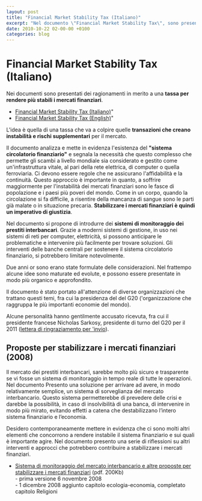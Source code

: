 ```yaml
---
layout: post
title: "Financial Market Stability Tax (Italiano)"
excerpt: "Nel documento \"Financial Market Stability Tax\", sono presentati dei ragionamenti in merito a una tassa per rendere più stabili i mercati finanziari."
date: 2010-10-22 02-00-00 +0100
categories: blog
---
```


# Financial Market Stability Tax (Italiano)

Nei documenti sono presentati dei ragionamenti in merito a una **tassa per rendere più stabili i mercati finanziari**. 

- [Financial Market Stability Tax (Italiano)](/files/dossiers/financial-stability-tax/stabilitytax-italiano.pdf)" 
- [Financial Market Stability Tax (English)](/files/dossiers/financial-stability-tax/stabilitytax-english.pdf)"


L'idea è quella di una tassa che va a colpire quelle **transazioni che creano instabilità e rischi supplementari** per il mercato. 

Il documento analizza e mette in evidenza l'esistenza del **"sistema circolatorio finanziario"** e segnala la necessità che questo complesso che permette gli scambi a livello mondiale sia considerato e gestito come un'infrastruttura vitale, al pari della rete elettrica, di computer o quella ferroviaria. Ci devono essere regole che ne assicurano l'affidabilità e la continuità. Questo approccio è importante in quanto, a soffrire maggiormente per l'instabilità dei mercati finanziari sono le fasce di popolazione e i paesi più poveri del mondo. Come in un corpo, quando la circolazione si fa difficile, a risentire della mancanza di sangue sono le parti già malate o in situazione precaria. **Stabilizzare i mercati finanziari è quindi un imperativo di giustizia**.

Nel documento si propone di introdurre dei **sistemi di monitoraggio dei prestiti interbancari**. Grazie a moderni sistemi di gestione, in uso nei sistemi di reti per computer, elettricità, si possono anticipare le problematiche e intervenire più facilmente per trovare soluzioni. Gli interventi delle banche centrali per sostenere il sistema circolatorio finanziario, si potrebbero limitare notevolmente. 

Due anni or sono erano state formulate delle considerazioni. Nel frattempo alcune idee sono maturate ed evolute, e possono essere presentate in modo più organico e approfondito.

Il documento è stato portato all'attenzione di diverse organizzazioni che trattano questi temi, fra cui la presidenza del del G20 ('organizzazione che raggruppa le più importanti economie del mondo).

Alcune personalità hanno gentilmente accusato ricevuta, fra cui il presidente francese Nicholas Sarkosy, presidente di turno del G20 per il 2011 ([lettera di ringraziamento per 'invio](/files/dossiers/financial-stability-tax/risposta%5Fsarkosy%5F23-12-2010.pdf)).

## Proposte per stabilizzare i mercati finanziari (2008)

Il mercato dei prestiti interbancari, sarebbe molto più sicuro e trasparente se vi fosse un sistema di monitoraggio in tempo reale di tutte le operazioni. Nel documento Presento una soluzione per arrivare ad avere, in modo relativamente semplice, un sistema di sorveglianza del mercato interbancario. Questo sistema permetterebbe di prevedere delle crisi e darebbe la possibilità, in caso di insolvibilità di una banca, di intervenire in modo più mirato, evitando effetti a catena che destabilizzano l’intero sistema finanziario e l’economia.

Desidero contemporaneamente mettere in evidenza che ci sono molti altri elementi che concorrono a rendere instabile il sistema finanziario e sui quali è importante agire. Nel documento presento una serie di riflessioni su altri interventi e approcci che potrebbero contribuire a stabilizzare i mercati finanziari.

* [Sistema di monitoraggio del mercato interbancario e altre proposte per stabilizzare i mercati finanziari](http://www.utile.ch/sites/default/files/misure%5Fmercati%5Ffinanziari.pdf) (pdf. 200Kb)  
\- prima versione 6 novembre 2008  
\- 1 dicembre 2008 aggiunto capitolo ecologia-economia, completato capitolo Religioni

